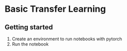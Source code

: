 # Basic Transfer Learning



## Getting started

1. Create an environment to run notebooks with pytorch
2. Run the notebook
